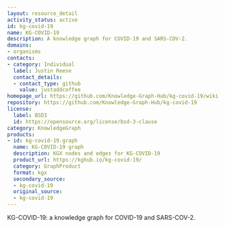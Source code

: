 ```yaml
---
layout: resource_detail
activity_status: active
id: kg-covid-19
name: KG-COVID-19
description: A knowledge graph for COVID-19 and SARS-COV-2.
domains:
- organisms
contacts:
- category: Individual
  label: Justin Reese
  contact_details:
  - contact_type: github
    value: justaddcoffee
homepage_url: https://github.com/Knowledge-Graph-Hub/kg-covid-19/wiki
repository: https://github.com/Knowledge-Graph-Hub/kg-covid-19
license:
  label: BSD3
  id: https://opensource.org/license/bsd-3-clause
category: KnowledgeGraph
products:
- id: kg-covid-19.graph
  name: KG-COVID-19 graph
  description: KGX nodes and edges for KG-COVID-19
  product_url: https://kghub.io/kg-covid-19/
  category: GraphProduct
  format: kgx
  secondary_source:
  - kg-covid-19
  original_source:
  - kg-covid-19
---
```


KG-COVID-19: a knowledge graph for COVID-19 and SARS-COV-2.
